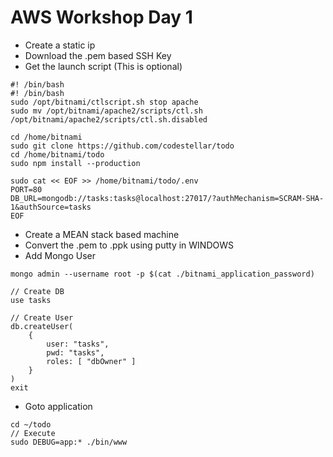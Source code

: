 # AWS Workshop Day 1

* Create a static ip
* Download the .pem based SSH Key
* Get the launch script (This is optional)

````shell
#! /bin/bash
#! /bin/bash
sudo /opt/bitnami/ctlscript.sh stop apache
sudo mv /opt/bitnami/apache2/scripts/ctl.sh /opt/bitnami/apache2/scripts/ctl.sh.disabled

cd /home/bitnami
sudo git clone https://github.com/codestellar/todo
cd /home/bitnami/todo
sudo npm install --production

sudo cat << EOF >> /home/bitnami/todo/.env
PORT=80
DB_URL=mongodb://tasks:tasks@localhost:27017/?authMechanism=SCRAM-SHA-1&authSource=tasks
EOF
````

* Create a MEAN stack based machine
* Convert the .pem to .ppk using putty in WINDOWS
* Add Mongo User

````shell
mongo admin --username root -p $(cat ./bitnami_application_password)  

// Create DB
use tasks

// Create User
db.createUser(
    {
        user: "tasks",
        pwd: "tasks",
        roles: [ "dbOwner" ]
    }
)
exit
````

* Goto application 

````shell
cd ~/todo
// Execute
sudo DEBUG=app:* ./bin/www
````
